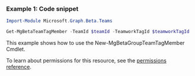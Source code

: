 ### Example 1: Code snippet

```powershell
Import-Module Microsoft.Graph.Beta.Teams

Get-MgBetaTeamTagMember -TeamId $teamId -TeamworkTagId $teamworkTagId
```
This example shows how to use the New-MgBetaGroupTeamTagMember Cmdlet.

To learn about permissions for this resource, see the [permissions reference](/graph/permissions-reference).

